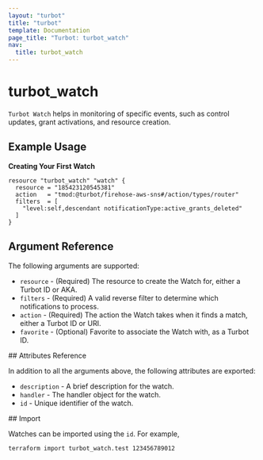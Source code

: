 ```yaml
---
layout: "turbot"
title: "turbot"
template: Documentation
page_title: "Turbot: turbot_watch"
nav:
  title: turbot_watch
---
```


# turbot_watch

`Turbot Watch` helps in monitoring of specific events, such as control updates, grant activations, and resource creation.

## Example Usage

**Creating Your First Watch**

```hcl
resource "turbot_watch" "watch" {
  resource = "185423120545381"
  action   = "tmod:@turbot/firehose-aws-sns#/action/types/router"
  filters  = [
    "level:self,descendant notificationType:active_grants_deleted"
  ]
}
```

## Argument Reference

The following arguments are supported:

- `resource` - (Required) The resource to create the Watch for, either a Turbot ID or AKA.
- `filters` - (Required) A valid reverse filter to determine which notifications to process.
- `action` - (Required) The action the Watch takes when it finds a match, either a Turbot ID or URI.
- `favorite` - (Optional) Favorite to associate the Watch with, as a Turbot ID.

## Attributes Reference

In addition to all the arguments above, the following attributes are exported:

- `description` - A brief description for the watch.
- `handler` - The handler object for the watch.
- `id` - Unique identifier of the watch.

## Import

Watches can be imported using the `id`. For example,

```
terraform import turbot_watch.test 123456789012
```
